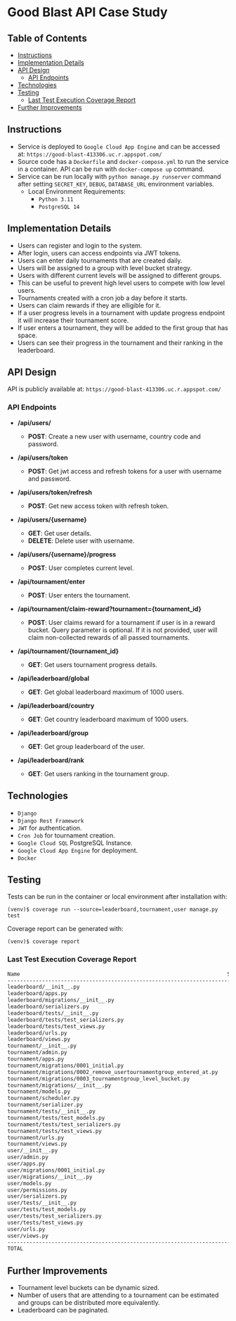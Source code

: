 # Good Blast API Case Study

## Table of Contents
- [Instructions](#instructions)
- [Implementation Details](#implementation-details)
- [API Design](#api-design)
    - [API Endpoints](#api-endpoints)
- [Technologies](#technologies)
- [Testing](#testing)
  - [Last Test Execution Coverage Report](#last-test-execution-coverage-report)
- [Further Improvements](#further-improvements)


## Instructions
- Service is deployed to `Google Cloud App Engine` and can be accessed at: `https://good-blast-413306.uc.r.appspot.com/`
- Source code has a `Dockerfile` and `docker-compose.yml` to run the service in a container. API can be run with `docker-compose up` command.
- Service can be run locally with `python manage.py runserver` command after setting `SECRET_KEY`, `DEBUG`, `DATABASE_URL` environment variables. 
  - Local Environment Requirements:
    - `Python 3.11`
    - `PostgreSQL 14`


## Implementation Details
- Users can register and login to the system. 
- After login, users can access endpoints via JWT tokens. 
- Users can enter daily tournaments that are created daily.
- Users will be assigned to a group with level bucket strategy.
- Users with different current levels will be assigned to different groups.
- This can be useful to prevent high level users to compete with low level users.
- Tournaments created with a cron job a day before it starts. 
- Users can claim rewards if they are elligible for it. 
- If a user progress levels in a tournament with update progress endpoint it will increase their tournament score.
- If user enters a tournament, they will be added to the first group that has space.
- Users can see their progress in the tournament and their ranking in the leaderboard.


## API Design
API is publicly available at: `https://good-blast-413306.uc.r.appspot.com/`

### API Endpoints
- **/api/users/**
  - **POST**: Create a new user with username, country code and password.
- **/api/users/token**
  - **POST**: Get jwt access and refresh tokens for a user with username and password.
- **/api/users/token/refresh**
  - **POST**: Get new access token with refresh token.
- **/api/users/{username}**
  - **GET**: Get user details.
  - **DELETE**: Delete user with username.
- **/api/users/{username}/progress**
  - **POST**: User completes current level.
  
- **/api/tournament/enter**
  - **POST**: User enters the tournament.
- **/api/tournament/claim-reward?tournament={tournament_id}**
  - **POST**: User claims reward for a tournament if user is in a reward bucket. Query parameter is optional. If it is not provided, user will claim non-collected rewards of all passed tournaments.
- **/api/tournament/{tournament_id}**
  - **GET**: Get users tournament progress details.

- **/api/leaderboard/global**
    - **GET**: Get global leaderboard maximum of 1000 users.
- **/api/leaderboard/country**
    - **GET**: Get country leaderboard maximum of 1000 users.
- **/api/leaderboard/group**
    - **GET**: Get group leaderboard of the user.
- **/api/leaderboard/rank**
    - **GET**: Get users ranking in the tournament group.


## Technologies
- `Django`
- `Django Rest Framework`
- `JWT` for authentication.
- `Cron Job` for tournament creation.
- `Google Cloud SQL` PostgreSQL Instance.
- `Google Cloud App Engine` for deployment.
- `Docker`


## Testing
Tests can be run in the container or local environment after installation with:
```shell
(venv)$ coverage run --source=leaderboard,tournament,user manage.py test 
```
Coverage report can be generated with:
```shell
(venv)$ coverage report
```

### Last Test Execution Coverage Report
```sh
Name                                                                  Stmts   Miss  Cover
-----------------------------------------------------------------------------------------
leaderboard/__init__.py                                                   0      0   100%
leaderboard/apps.py                                                       4      4     0%
leaderboard/migrations/__init__.py                                        0      0   100%
leaderboard/serializers.py                                                9      0   100%
leaderboard/tests/__init__.py                                             0      0   100%
leaderboard/tests/test_serializers.py                                    12      0   100%
leaderboard/tests/test_views.py                                          85      0   100%
leaderboard/urls.py                                                       3      0   100%
leaderboard/views.py                                                     45      0   100%
tournament/__init__.py                                                    0      0   100%
tournament/admin.py                                                       1      0   100%
tournament/apps.py                                                        7      0   100%
tournament/migrations/0001_initial.py                                     7      0   100%
tournament/migrations/0002_remove_usertournamentgroup_entered_at.py       4      0   100%
tournament/migrations/0003_tournamentgroup_level_bucket.py                4      0   100%
tournament/migrations/__init__.py                                         0      0   100%
tournament/models.py                                                     74      1    99%
tournament/scheduler.py                                                  21      9    57%
tournament/serializer.py                                                  8      0   100%
tournament/tests/__init__.py                                              0      0   100%
tournament/tests/test_models.py                                          72      0   100%
tournament/tests/test_serializers.py                                     14      0   100%
tournament/tests/test_views.py                                          166      0   100%
tournament/urls.py                                                        3      0   100%
tournament/views.py                                                      56      2    96%
user/__init__.py                                                          0      0   100%
user/admin.py                                                             3      0   100%
user/apps.py                                                              4      0   100%
user/migrations/0001_initial.py                                           6      0   100%
user/migrations/__init__.py                                               0      0   100%
user/models.py                                                           44      5    89%
user/permissions.py                                                       6      0   100%
user/serializers.py                                                      15      0   100%
user/tests/__init__.py                                                    0      0   100%
user/tests/test_models.py                                                39      0   100%
user/tests/test_serializers.py                                           26      0   100%
user/tests/test_views.py                                                120      0   100%
user/urls.py                                                              4      0   100%
user/views.py                                                            29      0   100%
-----------------------------------------------------------------------------------------
TOTAL                                                                   891     21    98%
```


## Further Improvements
- Tournament level buckets can be dynamic sized.
- Number of users that are attending to a tournament can be estimated and groups can be distributed more equivalently.
- Leaderboard can be paginated.